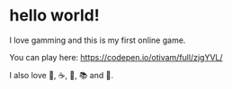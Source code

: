 # hello world!

I love gamming and this is my first online game.

You can play here:
https://codepen.io/otivam/full/zjgYVL/

I also love :musical_note:, :coffee:, :pizza:, :books: and :dancer:.

